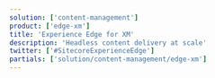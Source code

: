 ```yaml
---
solution: ['content-management']
product: ['edge-xm']
title: 'Experience Edge for XM'
description: 'Headless content delivery at scale'
twitter: ['#SitecoreExperienceEdge']
partials: ['solution/content-management/edge-xm']
---
```

